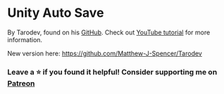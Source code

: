 # Unity Auto Save
By Tarodev, found on his [GitHub](https://github.com/mrstruijk/AutoSave).
Check out [YouTube tutorial](https://www.youtube.com/watch?v=q0ZDlhPs8mU) for more information.

New version here: https://github.com/Matthew-J-Spencer/Tarodev

### Leave a ⭐ if you found it helpful! Consider supporting me on [Patreon](https://www.patreon.com/tarodev)
